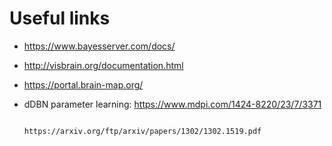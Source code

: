 # Useful links
* https://www.bayesserver.com/docs/
* http://visbrain.org/documentation.html
* https://portal.brain-map.org/
* dDBN parameter learning: https://www.mdpi.com/1424-8220/23/7/3371
  
                           https://arxiv.org/ftp/arxiv/papers/1302/1302.1519.pdf
